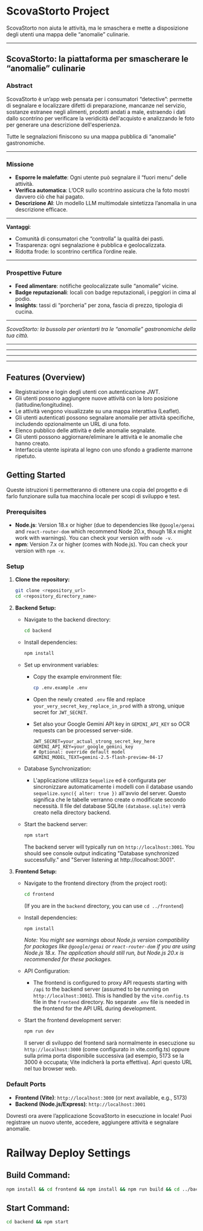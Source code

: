 # ScovaStorto Project

ScovaStorto non aiuta le attività, ma le smaschera e mette a disposizione degli utenti una mappa delle “anomalie” culinarie.

---

## ScovaStorto: la piattaforma per smascherare le “anomalie” culinarie

### Abstract

ScovaStorto è un’app web pensata per i consumatori “detective”: 
permette di segnalare e localizzare difetti di preparazione, mancanze nel servizio, sostanze estranee negli alimenti,
prodotti andati a male, estraendo i dati dallo scontrino per verificare la veridicità dell'acquisto
e analizzando le foto per generare una descrizione dell'esperienza.

Tutte le segnalazioni finiscono su una mappa pubblica di “anomalie” gastronomiche.

---

### Missione

* **Esporre le malefatte**: Ogni utente può segnalare il “fuori menu” delle attività.
* **Verifica automatica**: L’OCR sullo scontrino assicura che la foto mostri davvero ciò che hai pagato.
* **Descrizione AI**: Un modello LLM multimodale sintetizza l’anomalia in una descrizione efficace.

---

**Vantaggi**:

* Comunità di consumatori che “controlla” la qualità dei pasti.
* Trasparenza: ogni segnalazione è pubblica e geolocalizzata.
* Ridotta frode: lo scontrino certifica l’ordine reale.

---

### Prospettive Future

* **Feed alimentare**: notifiche geolocalizzate sulle “anomalie” vicine.
* **Badge reputazionali**: locali con badge reputazionali, i peggiori in cima al podio.
* **Insights**: tassi di “porcheria” per zona, fascia di prezzo, tipologia di cucina.

---

*ScovaStorto: la bussola per orientarti tra le “anomalie” gastronomiche della tua città.*

---
---
---
---

## Features (Overview)

* Registrazione e login degli utenti con autenticazione JWT.
* Gli utenti possono aggiungere nuove attività con la loro posizione (latitudine/longitudine).
* Le attività vengono visualizzate su una mappa interattiva (Leaflet).
* Gli utenti autenticati possono segnalare anomalie per attività specifiche, includendo opzionalmente un URL di una foto.
* Elenco pubblico delle attività e delle anomalie segnalate.
* Gli utenti possono aggiornare/eliminare le attività e le anomalie che hanno creato.
* Interfaccia utente ispirata al legno con uno sfondo a gradiente marrone ripetuto.

## Getting Started

Queste istruzioni ti permetteranno di ottenere una copia del progetto e di farlo funzionare sulla tua macchina locale per scopi di sviluppo e test.

### Prerequisites

*   **Node.js**: Version 18.x or higher (due to dependencies like `@google/genai` and `react-router-dom` which recommend Node 20.x, though 18.x might work with warnings). You can check your version with `node -v`.
*   **npm**: Version 7.x or higher (comes with Node.js). You can check your version with `npm -v`.

### Setup

1.  **Clone the repository:**
    ```bash
    git clone <repository_url>
    cd <repository_directory_name>
    ```

2.  **Backend Setup:**
    *   Navigate to the backend directory:
        ```bash
        cd backend
        ```
    *   Install dependencies:
        ```bash
        npm install
        ```

    *   Set up environment variables:
        *   Copy the example environment file:

            ```bash
            cp .env.example .env
            ```


        *   Open the newly created `.env` file and replace `your_very_secret_key_replace_in_prod` with a strong, unique secret for `JWT_SECRET`. 
        *   Set also your Google Gemini API key in `GEMINI_API_KEY` so OCR requests can be processed server-side.

            ```env
            JWT_SECRET=your_actual_strong_secret_key_here
            GEMINI_API_KEY=your_google_gemini_key
            # Optional: override default model
            GEMINI_MODEL_TEXT=gemini-2.5-flash-preview-04-17
            ```


    *   Database Synchronization:
        *   L'applicazione utilizza `Sequelize` ed è configurata per sincronizzare automaticamente i modelli con il database usando `sequelize.sync({ alter: true })` all'avvio del server. Questo significa che le tabelle verranno create o modificate secondo necessità. Il file del database SQLite `(database.sqlite)` verrà creato nella directory backend.
    *   Start the backend server:
        ```bash
        npm start
        ```
        The backend server will typically run on `http://localhost:3001`. You should see console output indicating "Database synchronized successfully." and "Server listening at http://localhost:3001".

3.  **Frontend Setup:**
    *   Navigate to the frontend directory (from the project root):

        ```bash
        cd frontend
        ```

        (If you are in the `backend` directory, you can use `cd ../frontend`)
        
    *   Install dependencies:
        ```bash
        npm install
        ```
        *Note: You might see warnings about Node.js version compatibility for packages like `@google/genai` or `react-router-dom` if you are using Node.js 18.x. The application should still run, but Node.js 20.x is recommended for these packages.*
    *   API Configuration:
        *   The frontend is configured to proxy API requests starting with `/api` to the backend server (assumed to be running on `http://localhost:3001`). This is handled by the `vite.config.ts` file in the `frontend` directory. No separate `.env` file is needed in the frontend for the API URL during development.
    *   Start the frontend development server:
        ```bash
        npm run dev
        ```
        Il server di sviluppo del frontend sarà normalmente in esecuzione su `http://localhost:3000` (come configurato in vite.config.ts) oppure sulla prima porta disponibile successiva (ad esempio, 5173 se la 3000 è occupata; Vite indicherà la porta effettiva). Apri questo URL nel tuo browser web.

### Default Ports

*   **Frontend (Vite)**: `http://localhost:3000` (or next available, e.g., 5173)
*   **Backend (Node.js/Express)**: `http://localhost:3001`

Dovresti ora avere l’applicazione ScovaStorto in esecuzione in locale! Puoi registrare un nuovo utente, accedere, aggiungere attività e segnalare anomalie.

# Railway Deploy Settings

## Build Command:
```bash
npm install && cd frontend && npm install && npm run build && cd ../backend && npm install
```

## Start Command:
```bash
cd backend && npm start
```


```
